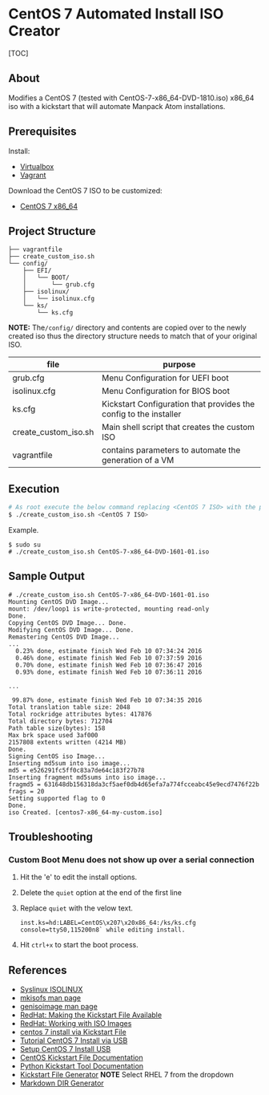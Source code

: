# CentOS 7 Automated Install ISO Creator

[TOC]

## About

Modifies a CentOS 7 (tested with CentOS-7-x86_64-DVD-1810.iso)
x86_64 iso with a kickstart that will automate Manpack Atom installations.

## Prerequisites

Install:

- [Virtualbox](https://www.virtualbox.org/wiki/Downloads)
- [Vagrant](https://developer.hashicorp.com/vagrant/docs/installation)

Download the CentOS 7 ISO to be customized:

- [CentOS 7 x86_64](http://isoredirect.centos.org/centos/7/isos/x86_64/)

## Project Structure

```terminal
├── vagrantfile
├── create_custom_iso.sh
└── config/
    ├── EFI/
    │   └── BOOT/
    │       └── grub.cfg
    ├── isolinux/
    │   └── isolinux.cfg
    └── ks/
        └── ks.cfg
```

**NOTE:** The`/config/` directory and contents are copied over to the newly created iso thus the directory structure needs to match that of your original ISO.

| file                 | purpose                                                           |
|----------------------|-------------------------------------------------------------------|
| grub.cfg             | Menu Configuration for UEFI boot                                  |
| isolinux.cfg         | Menu Configuration for BIOS boot                                  |
| ks.cfg               | Kickstart Configuration that provides the config to the installer |
| create_custom_iso.sh | Main shell script that creates the custom ISO                     |
| vagrantfile          | contains parameters to automate the generation of a VM            |

## Execution

```bash
# As root execute the below command replacing <CentOS 7 ISO> with the path to your CentOS 7 ISO file.
$ ./create_custom_iso.sh <CentOS 7 ISO> 
```

Example.

```terminal
$ sudo su
# ./create_custom_iso.sh CentOS-7-x86_64-DVD-1601-01.iso 
```

## Sample Output

```terminal
# ./create_custom_iso.sh CentOS-7-x86_64-DVD-1601-01.iso 
Mounting CentOS DVD Image...
mount: /dev/loop1 is write-protected, mounting read-only
Done.
Copying CentOS DVD Image... Done.
Modifying CentOS DVD Image... Done.
Remastering CentOS DVD Image...
...
  0.23% done, estimate finish Wed Feb 10 07:34:24 2016
  0.46% done, estimate finish Wed Feb 10 07:37:59 2016
  0.70% done, estimate finish Wed Feb 10 07:36:47 2016
  0.93% done, estimate finish Wed Feb 10 07:36:11 2016

...

 99.87% done, estimate finish Wed Feb 10 07:34:35 2016
Total translation table size: 2048
Total rockridge attributes bytes: 417876
Total directory bytes: 712704
Path table size(bytes): 158
Max brk space used 3af000
2157808 extents written (4214 MB)
Done.
Signing CentOS iso Image...
Inserting md5sum into iso image...
md5 = e526291fc5ff0c83a7de64c183f27b78
Inserting fragment md5sums into iso image...
fragmd5 = 631648db156318da3cf5aef0db4d65efa7a774fcceabc45e9ecd7476f22b
frags = 20
Setting supported flag to 0
Done.
iso Created. [centos7-x86_64-my-custom.iso]
```

## Troubleshooting

### Custom Boot Menu does not show up over a serial connection

1. Hit the 'e' to edit the install options.
1. Delete the `quiet` option at the end of the first line
1. Replace `quiet` with the velow text.

    ```terminal
    inst.ks=hd:LABEL=CentOS\x207\x20x86_64:/ks/ks.cfg console=ttyS0,115200n8` while editing install.
    ```

1. Hit `ctrl+x` to start the boot process.

## References

- [Syslinux ISOLINUX](https://wiki.syslinux.org/wiki/index.php?title=ISOLINUX)
- [mkisofs man page](https://linux.die.net/man/8/mkisofs)
- [genisoimage man page](https://linux.die.net/man/1/genisoimage)
- [RedHat: Making the Kickstart File Available](https://access.redhat.com/documentation/en-us/red_hat_enterprise_linux/6/html/installation_guide/s1-kickstart2-putkickstarthere)
- [RedHat: Working with ISO Images](https://access.redhat.com/documentation/en-us/red_hat_enterprise_linux/7/html/anaconda_customization_guide/sect-iso-images)
- [centos 7 install via Kickstart File](https://www.smorgasbork.com/2014/07/16/building-a-custom-centos-7-kickstart-disc-part-1/)
- [Tutorial CentOS 7 Install via USB](https://softpanorama.org/Commercial_linuxes/RHEL/Installation/Kickstart/modifing_iso_image_to_include_kickstart_file.shtml#Extracting_the_source)
- [Setup CentOS 7 Install USB](https://gist.github.com/abrahamrhoffman/6dae37d7bb533ae50ccb)
- [CentOS Kickstart File Documentation](https://docs.centos.org/en-US/centos/install-guide/Kickstart2/)
- [Python Kickstart Tool Documentation](https://pykickstart.readthedocs.io/en/latest/)
- [Kickstart File Generator](https://access.redhat.com/labs/kickstartconfig/)
  **NOTE** Select RHEL 7 from the dropdown
- [Markdown DIR Generator](https://tree.nathanfriend.io/)
